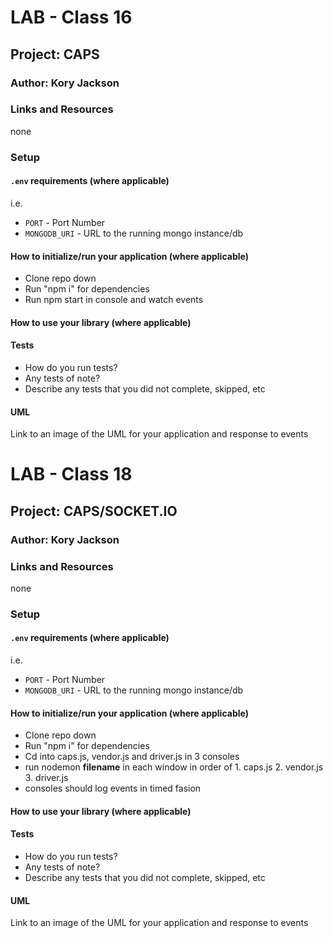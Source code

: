 # LAB - Class 16

## Project: CAPS

### Author: Kory Jackson

### Links and Resources

none

### Setup

#### `.env` requirements (where applicable)

i.e.

- `PORT` - Port Number
- `MONGODB_URI` - URL to the running mongo instance/db

#### How to initialize/run your application (where applicable)

- Clone repo down
- Run "npm i" for dependencies
- Run npm start in console and watch events

#### How to use your library (where applicable)

#### Tests

- How do you run tests?
- Any tests of note?
- Describe any tests that you did not complete, skipped, etc

#### UML

Link to an image of the UML for your application and response to events

# LAB - Class 18

## Project: CAPS/SOCKET.IO

### Author: Kory Jackson

### Links and Resources

none

### Setup

#### `.env` requirements (where applicable)

i.e.

- `PORT` - Port Number
- `MONGODB_URI` - URL to the running mongo instance/db

#### How to initialize/run your application (where applicable)

- Clone repo down
- Run "npm i" for dependencies
- Cd into caps.js, vendor.js and driver.js in 3 consoles
- run nodemon **filename** in each window in order of 1. caps.js 2. vendor.js 3. driver.js
- consoles should log events in timed fasion

#### How to use your library (where applicable)

#### Tests

- How do you run tests?
- Any tests of note?
- Describe any tests that you did not complete, skipped, etc

#### UML

Link to an image of the UML for your application and response to events

